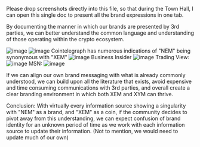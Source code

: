 Please drop screenshots directly into this file, so that during the Town Hall, I can open this single doc to present all the brand expressions in one tab. 

By documenting the manner in which our brands are presented by 3rd parties, we can better understand the common language and understanding of those operating within the crypto ecosystem.

![image](https://user-images.githubusercontent.com/78247431/126753276-1600fcf5-ec33-47aa-9e92-f048dc9b2732.png)
![image](https://user-images.githubusercontent.com/78247431/126854969-efea6e8b-1d09-4752-8f4b-73b63e436de4.png)
Cointelegraph has numerous indications of "NEM" being synonymous with "XEM"
![image](https://user-images.githubusercontent.com/78247431/126855028-bc53015f-f4ce-4896-b790-fc2031c3b1c3.png)
Business Insider
![image](https://user-images.githubusercontent.com/78247431/126855087-059019d3-ee97-404a-9476-66a2e09822b0.png)
Trading View:
![image](https://user-images.githubusercontent.com/78247431/126855250-57eca265-ca6d-412c-b140-0d1a2e5a0bb7.png)
MSN:
![image](https://user-images.githubusercontent.com/78247431/126855283-d78e872e-f068-44ad-98c9-59ce713dcba5.png)


If we can align our own brand messaging with what is already commonly understood, we can build upon all the literature that exists, avoid expensive and time consuming communications with 3rd parties, and overall create a clear branding environment in which both XEM and XYM can thrive. 

Conclusion:
With virtually every information source showing a singularity with "NEM" as a brand, and "XEM" as a coin, if the community decides to pivot away from this understanding, we can expect confusion of brand identity for an unknown period of time as we work with each information source to update their information. (Not to mention, we would need to update much of our own)

